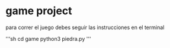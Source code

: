 # game project

para correr el juego debes seguir las instrucciones en el terminal

'''sh
cd game
python3 piedra.py
'''



